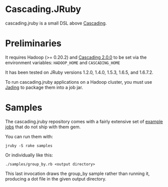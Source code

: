 # Cascading.JRuby

cascading.jruby is a small DSL above [Cascading](http://www.cascading.org/).

# Preliminaries

It requires Hadoop (>= 0.20.2) and [Cascading 2.0.0](http://files.cascading.org/cascading/2.0/cascading-2.0.0.tgz) to be set via the environment variables: `HADOOP_HOME` and `CASCADING_HOME`

It has been tested on JRuby versions 1.2.0, 1.4.0, 1.5.3, 1.6.5, and 1.6.7.2.

To run cascading.jruby applications on a Hadoop cluster, you must use
[Jading](https://github.com/etsy/jading) to package them into a job jar.

# Samples

The cascading.jruby repository comes with a fairly extensive set of [example jobs](https://github.com/etsy/cascading.jruby/tree/master/samples) that do not ship with them gem.

You can run them with:

    jruby -S rake samples
    
Or individually like this:

    ./samples/group_by.rb <output directory>

This last invocation draws the group\_by sample rather than running it, producing a dot file in the given output directory.
